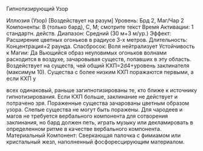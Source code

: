 
Гипнотизирующий Узор

Иллюзия (Узор) [Воздействует на разум]
Уровень: Брд 2, Маг/Чар 2
Компоненты: В (только бард), С, М;
смотрите текст
Время Активации: 1 стандартн. действ.
Диапазон: Средний (30 м+3 м/ур.)
Эффект: Расширение цветных огоньков в
радиусе 3-х метров.
Длительность: Концентрация+2 раунда.
Спасбросок: Воля нейтрализует
Устойчивость к Магии: Да
Вьющийся образ неуловимых огоньков
волнами расходится в воздухе, зачаровывая существ, попавших в эту область.
Воздействует на существ, чей общий
КХП=2d4+уровень заклинателя (максимум 10). Существа с более низким КХП
поражаются первыми, а если КХП у

всех одинаковый, раньше загипнотизированы те, кто ближе к источнику
гипнотизирования. Если КХП больше,
заклинание не действует и потрачено
зря. Пораженные существа зачарованы
цветным образом узора. Слепые существа не могут быть поражены.
Для чародеев и магов не требуется
вербального компонента для сотворения заклинания, но бард должен петь,
играть музыку или декламировать в
определенном ритме в качестве вербального компонента.
Материальный Компонент: Сверкающая палочка с фимиамом или кристальный жезл, наполненный фосфоресцирующим материалом.